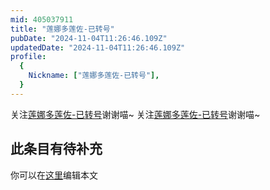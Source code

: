 ```yaml
---
mid: 405037911
title: "莲娜多莲佐-已转号"
pubDate: "2024-11-04T11:26:46.109Z"
updatedDate: "2024-11-04T11:26:46.109Z"
profile:
  {
    Nickname: ["莲娜多莲佐-已转号"],
  }
---
```


关注[莲娜多莲佐-已转号](https://space.bilibili.com/405037911)谢谢喵~ 关注[莲娜多莲佐-已转号](https://space.bilibili.com/405037911)谢谢喵~

## 此条目有待补充
你可以在[这里](https://github.com/Yuhanawa/VTuber.ICU-Content/edit/master/v/莲娜多莲佐-已转号/index.md)编辑本文
